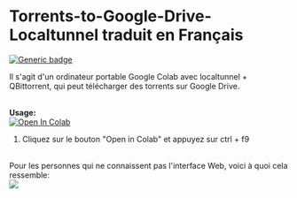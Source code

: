 # Torrents-to-Google-Drive-Localtunnel traduit en Français
[![Generic badge](https://img.shields.io/badge/Author-fpet007-green)](https://shields.io/)

Il s'agit d'un ordinateur portable Google Colab avec localtunnel + QBittorrent, qui peut télécharger des torrents sur Google Drive.



<br><b>Usage:</b>
<br>
<a href="https://colab.research.google.com/drive/1IW81QUA3mdxBNZMS6lVj6NGYbpcvJj7O?authuser=0" target="_parent\"><img src="https://colab.research.google.com/assets/colab-badge.svg" alt="Open In Colab"/></a>
1. Cliquez sur le bouton "Open in Colab" et appuyez sur ctrl + f9 
<br>
Pour les personnes qui ne connaissent pas l'interface Web, voici à quoi cela ressemble:
<br>
<img src="https://i.snag.gy/ZAg2PS.jpg">

